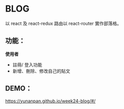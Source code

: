 # BLOG

以 react 及 react-redux 路由以 react-router 實作部落格。  

## 功能：

**使用者**

* 註冊/ 登入功能
* 新增、刪除、修改自己的貼文

## DEMO：

https://yunanpan.github.io/week24-blog/#/